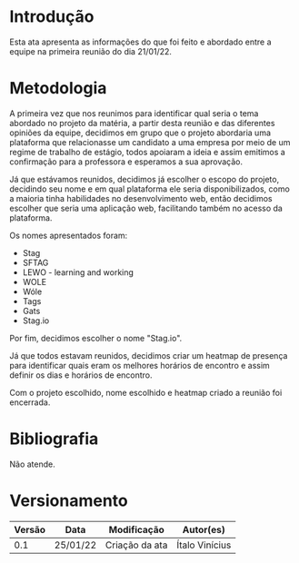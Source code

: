 # Introdução

Esta ata apresenta as informações do que foi feito e abordado entre a equipe na primeira reunião do dia 21/01/22.

# Metodologia

A primeira vez que nos reunimos para identificar qual seria o tema abordado no projeto da matéria, a partir desta reunião e das diferentes opiniões da equipe, decidimos em grupo que o projeto abordaria uma plataforma que relacionasse um candidato a uma empresa por meio de um regime de trabalho de estágio, todos apoiaram a ideia e assim emitimos a confirmação para a professora e esperamos a sua aprovação.

Já que estávamos reunidos, decidimos já escolher o escopo do projeto, decidindo seu nome e em qual plataforma ele seria disponibilizados, como a maioria tinha habilidades no desenvolvimento web, então decidimos escolher que seria uma aplicação web, facilitando também no acesso da plataforma.

Os nomes apresentados foram:

- Stag
- SFTAG
- LEWO - learning and working
- WOLE
- Wóle
- Tags
- Gats
- Stag.io

Por fim, decidimos escolher o nome "Stag.io".

Já que todos estavam reunidos, decidimos criar um heatmap de presença para identificar quais eram os melhores horários de encontro e assim definir os dias e horários de encontro.


Com o projeto escolhido, nome escolhido e heatmap criado a reunião foi encerrada.

# Bibliografia

Não atende.

# Versionamento

Versão | Data | Modificação | Autor(es) |
|--|--|--|--|
|0.1|25/01/22|Criação da ata|Ítalo Vinícius|